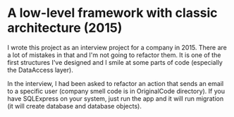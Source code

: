 # A low-level framework with classic architecture (2015)

I wrote this project as an interview project for a company in 2015. There are a lot of mistakes in that and I'm not going to refactor them. It is one of the first structures I've designed and I smile at some parts of code (especially the DataAccess layer).

In the interview, I had been asked to refactor an action that sends an email to a specific user (company smell code is in OriginalCode directory). If you have SQLExpress on your system, just run the app and it will run migration (it will create database and database objects).


